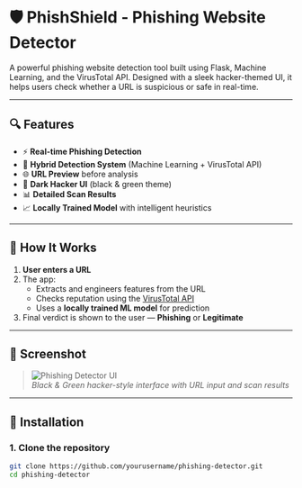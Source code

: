 # 🛡️ PhishShield - Phishing Website Detector

A powerful phishing website detection tool built using Flask, Machine Learning, and the VirusTotal API. Designed with a sleek hacker-themed UI, it helps users check whether a URL is suspicious or safe in real-time.

---

## 🔍 Features

- ⚡ **Real-time Phishing Detection**
- 🤖 **Hybrid Detection System** (Machine Learning + VirusTotal API)
- 🌐 **URL Preview** before analysis
- 🎨 **Dark Hacker UI** (black & green theme)
- 📊 **Detailed Scan Results**
- 📈 **Locally Trained Model** with intelligent heuristics

---

## 🧠 How It Works

1. **User enters a URL**
2. The app:
   - Extracts and engineers features from the URL
   - Checks reputation using the [VirusTotal API](https://www.virustotal.com/)
   - Uses a **locally trained ML model** for prediction
3. Final verdict is shown to the user — **Phishing** or **Legitimate**

---

## 📸 Screenshot

> ![Phishing Detector UI](preview.png)  
> *Black & Green hacker-style interface with URL input and scan results*

---

## 🚀 Installation

### 1. Clone the repository
```bash
git clone https://github.com/yourusername/phishing-detector.git
cd phishing-detector
